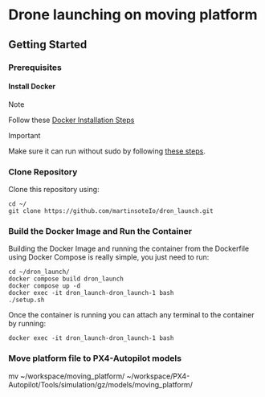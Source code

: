 # Drone launching on moving platform

## Getting Started

### Prerequisites

#### Install Docker
> [!NOTE]  
> Follow these [Docker Installation Steps](https://docs.docker.com/engine/install/ubuntu/)

> [!IMPORTANT]  
> Make sure it can run without sudo by following [these steps](https://docs.docker.com/engine/install/linux-postinstall/).

### Clone Repository
Clone this repository using:
```
cd ~/
git clone https://github.com/martinsoteIo/dron_launch.git
```

### Build the Docker Image and Run the Container
Building the Docker Image and running the container from the Dockerfile using Docker Compose is really simple, you just need to run:
```
cd ~/dron_launch/
docker compose build dron_launch
docker compose up -d
docker exec -it dron_launch-dron_launch-1 bash
./setup.sh
```

Once the container is running you can attach any terminal to the container by running:
```
docker exec -it dron_launch-dron_launch-1 bash
```
### Move platform file to PX4-Autopilot models
mv ~/workspace/moving_platform/ ~/workspace/PX4-Autopilot/Tools/simulation/gz/models/moving_platform/
